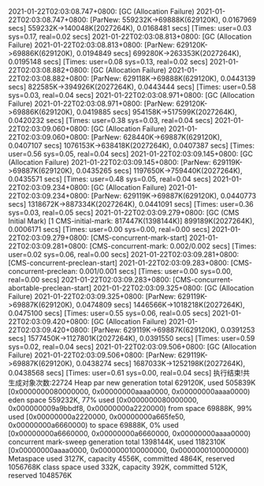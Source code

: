 2021-01-22T02:03:08.747+0800: [GC (Allocation Failure) 2021-01-22T02:03:08.747+0800: [ParNew: 559232K->69888K(629120K), 0.0167969 secs] 559232K->140048K(2027264K), 0.0168481 secs] [Times: user=0.03 sys=0.17, real=0.02 secs] 
2021-01-22T02:03:08.813+0800: [GC (Allocation Failure) 2021-01-22T02:03:08.813+0800: [ParNew: 629120K->69886K(629120K), 0.0194849 secs] 699280K->263353K(2027264K), 0.0195148 secs] [Times: user=0.08 sys=0.13, real=0.02 secs] 
2021-01-22T02:03:08.882+0800: [GC (Allocation Failure) 2021-01-22T02:03:08.882+0800: [ParNew: 629118K->69888K(629120K), 0.0443139 secs] 822585K->394926K(2027264K), 0.0443444 secs] [Times: user=0.58 sys=0.03, real=0.04 secs] 
2021-01-22T02:03:08.971+0800: [GC (Allocation Failure) 2021-01-22T02:03:08.971+0800: [ParNew: 629120K->69886K(629120K), 0.0419885 secs] 954158K->517599K(2027264K), 0.0420232 secs] [Times: user=0.38 sys=0.03, real=0.04 secs] 
2021-01-22T02:03:09.060+0800: [GC (Allocation Failure) 2021-01-22T02:03:09.060+0800: [ParNew: 628440K->69887K(629120K), 0.0407107 secs] 1076153K->638418K(2027264K), 0.0407387 secs] [Times: user=0.56 sys=0.05, real=0.04 secs] 
2021-01-22T02:03:09.145+0800: [GC (Allocation Failure) 2021-01-22T02:03:09.145+0800: [ParNew: 629119K->69887K(629120K), 0.0435265 secs] 1197650K->759440K(2027264K), 0.0435571 secs] [Times: user=0.48 sys=0.05, real=0.04 secs] 
2021-01-22T02:03:09.234+0800: [GC (Allocation Failure) 2021-01-22T02:03:09.234+0800: [ParNew: 629119K->69887K(629120K), 0.0440773 secs] 1318672K->887334K(2027264K), 0.0441091 secs] [Times: user=0.36 sys=0.03, real=0.05 secs] 
2021-01-22T02:03:09.279+0800: [GC (CMS Initial Mark) [1 CMS-initial-mark: 817447K(1398144K)] 899189K(2027264K), 0.0006171 secs] [Times: user=0.00 sys=0.00, real=0.00 secs] 
2021-01-22T02:03:09.279+0800: [CMS-concurrent-mark-start]
2021-01-22T02:03:09.281+0800: [CMS-concurrent-mark: 0.002/0.002 secs] [Times: user=0.02 sys=0.06, real=0.00 secs] 
2021-01-22T02:03:09.281+0800: [CMS-concurrent-preclean-start]
2021-01-22T02:03:09.283+0800: [CMS-concurrent-preclean: 0.001/0.001 secs] [Times: user=0.00 sys=0.00, real=0.00 secs] 
2021-01-22T02:03:09.283+0800: [CMS-concurrent-abortable-preclean-start]
2021-01-22T02:03:09.325+0800: [GC (Allocation Failure) 2021-01-22T02:03:09.325+0800: [ParNew: 629119K->69887K(629120K), 0.0474809 secs] 1446566K->1018218K(2027264K), 0.0475100 secs] [Times: user=0.55 sys=0.06, real=0.05 secs] 
2021-01-22T02:03:09.420+0800: [GC (Allocation Failure) 2021-01-22T02:03:09.420+0800: [ParNew: 629119K->69887K(629120K), 0.0391253 secs] 1577450K->1127801K(2027264K), 0.0391550 secs] [Times: user=0.59 sys=0.02, real=0.04 secs] 
2021-01-22T02:03:09.506+0800: [GC (Allocation Failure) 2021-01-22T02:03:09.506+0800: [ParNew: 629119K->69887K(629120K), 0.0438274 secs] 1687033K->1252198K(2027264K), 0.0438568 secs] [Times: user=0.61 sys=0.00, real=0.04 secs] 
执行结束!共生成对象次数:22724
Heap
 par new generation   total 629120K, used 505839K [0x0000000080000000, 0x00000000aaaa0000, 0x00000000aaaa0000)
  eden space 559232K,  77% used [0x0000000080000000, 0x000000009a9bbdf8, 0x00000000a2220000)
  from space 69888K,  99% used [0x00000000a2220000, 0x00000000a665fe50, 0x00000000a6660000)
  to   space 69888K,   0% used [0x00000000a6660000, 0x00000000a6660000, 0x00000000aaaa0000)
 concurrent mark-sweep generation total 1398144K, used 1182310K [0x00000000aaaa0000, 0x0000000100000000, 0x0000000100000000)
 Metaspace       used 3127K, capacity 4556K, committed 4864K, reserved 1056768K
  class space    used 332K, capacity 392K, committed 512K, reserved 1048576K